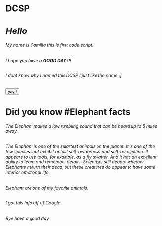 # DCSP
<html>
  <body>
    <h1> <em> Hello </em> </h1>
     <h6> My name is Camilla this is first code script.</h6>
    <h6> I hope you have a <strong> GOOD DAY !!!</strong> </h6>
    <h6> I dont know why I named this DCSP I just like the name :] </h6>
  </body>
  </html>
 
<html>
  <body>
    <button>yay!!</button>
<html>
  <body>
    <h1> Did you know #Elephant facts </h1> 
    <h6> The <em> Elephant </em> makes a low rumbling sound that can be heard up to 5 miles away.</h6>
    <h6> The <em> Elephant </em> is one of the smartest animals on the planet. It is one of the few species that exhibit actual self-awareness and self-recognition. It appears to use tools, for example, as a fly swatter. And it has an excellent ability to learn and remember details. Scientists still debate whether <em> Elephants </em> mourn their dead, but these creatures do appear to have some interior emotional life.</h6>
    <h6> <em> Elephant </em> are one of my favorite animals. </h6> 
    <h6> I got this info off of Google </h6>
    <h6> Bye have a good day </h6> 
